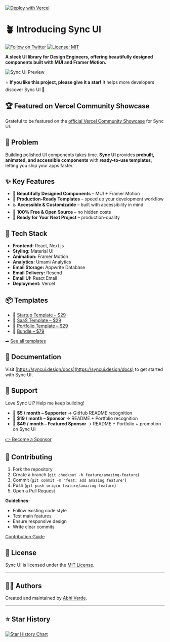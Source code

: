 [![Deploy with Vercel](https://vercel.com/button)](https://vercel.com/new/clone?repository-url=https://github.com/AbhiVarde/abhivarde.in)

# 🪴 Introducing Sync UI

[![Follow on Twitter](https://img.shields.io/twitter/follow/syncuidesign?style=social)](https://x.com/syncuidesign)
[![License: MIT](https://img.shields.io/badge/License-MIT-yellow.svg)](https://github.com/AbhiVarde/syncui/blob/main/LICENSE.md)

**A sleek UI library for Design Engineers, offering beautifully designed components built with MUI and Framer Motion.**

![Sync UI Preview](https://github.com/user-attachments/assets/36fc6047-cf5e-4721-92e6-1d5ed2a35830)

⭐ **If you like this project, please give it a star!** It helps more developers discover Sync UI 💚

## 🏆 Featured on Vercel Community Showcase

Grateful to be featured on the [official Vercel Community Showcase](https://community.vercel.com/t/sync-ui-animated-ui-kit-with-mui-framer-motion-next-js-vercel/18039) for Sync UI.


## 🎯 Problem

Building polished UI components takes time. **Sync UI** provides **prebuilt, animated, and accessible components** with **ready-to-use templates**, letting you ship your apps faster.

## ✨ Key Features

- 🎨 **Beautifully Designed Components** – MUI + Framer Motion
- 📁 **Production-Ready Templates** – speed up your development workflow
- ♿ **Accessible & Customizable** – built with accessibility in mind
- 🤝 **100% Free & Open Source** – no hidden costs
- 🚀 **Ready for Your Next Project** – production-quality

## 🚀 Tech Stack

- **Frontend:** React, Next.js
- **Styling:** Material UI
- **Animation:** Framer Motion
- **Analytics:** Umami Analytics
- **Email Storage:** Appwrite Database
- **Email Delivery:** Resend
- **Email UI:** React Email
- **Deployment:** Vercel

## 📦 Templates

- 🚀 [Startup Template – $29](https://abhivarde.gumroad.com/l/startup-template-syncui)
- 🧹 [SaaS Template – $29](https://abhivarde.gumroad.com/l/saas-template-syncui)
- 🌟 [Portfolio Template – $29](https://abhivarde.gumroad.com/l/portfolio-template-syncui)
- 🧓 [Bundle – $79](https://abhivarde.gumroad.com/l/syncui-templates-bundle)

➡ [See all templates](https://syncui.design/templates)

## 📖 Documentation

Visit [https://syncui.design/docs](https://syncui.design/docs) to get started with Sync UI.

## 💖 Support

Love Sync UI? Help me keep building!

- 💚 **$5 / month – Supporter** → GitHub README recognition
- 🌟 **$19 / month – Sponsor** → README + Portfolio recognition
- 🚀 **$49 / month – Featured Sponsor** → README + Portfolio + promotion on Sync UI

[👉 Become a Sponsor](https://github.com/sponsors/AbhiVarde)

## 🤝 Contributing

1. Fork the repository
2. Create a branch (`git checkout -b feature/amazing-feature`)
3. Commit (`git commit -m 'feat: add amazing feature'`)
4. Push (`git push origin feature/amazing-feature`)
5. Open a Pull Request

**Guidelines:**

- Follow existing code style
- Test main features
- Ensure responsive design
- Write clear commits

[Contribution Guide](https://github.com/AbhiVarde/syncui/blob/main/CONTRIBUTING.md)

## 📜 License

Sync UI is licensed under the [MIT License](http://choosealicense.com/licenses/mit/).

---

## 👨‍💻 Authors

Created and maintained by [Abhi Varde](https://www.abhivarde.in/).

---

## ⭐ Star History

[![Star History Chart](https://api.star-history.com/svg?repos=AbhiVarde/syncui&type=date&legend=top-left)](https://www.star-history.com/#AbhiVarde/syncui&type=date&legend=top-left)
